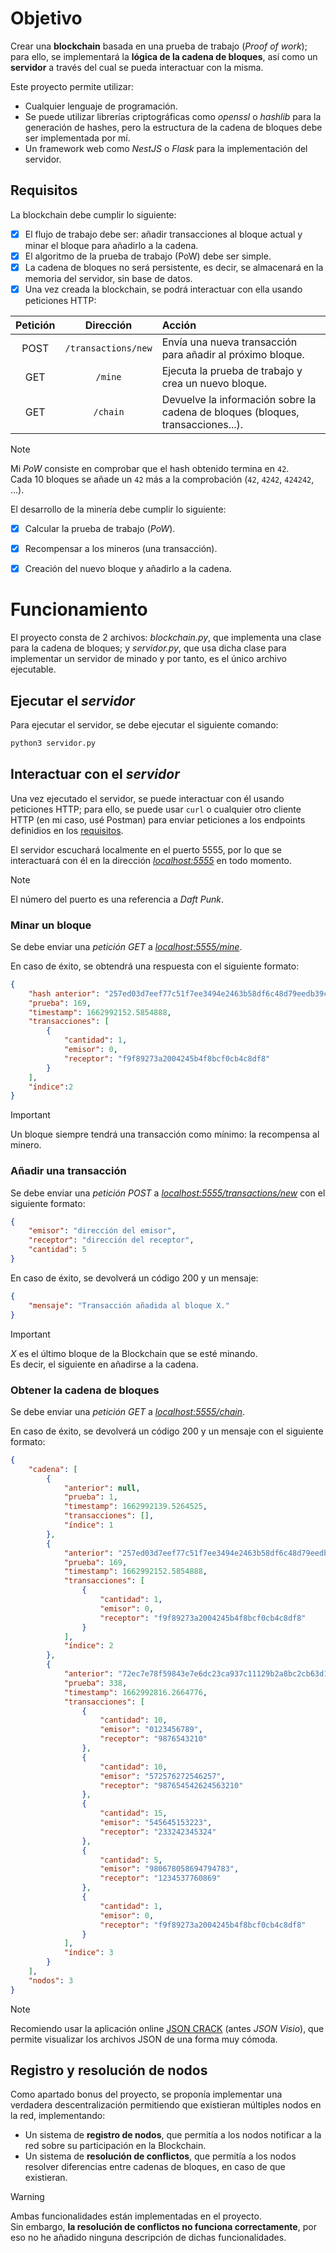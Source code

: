 # Objetivo

Crear una **blockchain** basada en una prueba de trabajo (*Proof of work*); para ello, se implementará la **lógica de la cadena de bloques**, así como un **servidor** a través del cual se pueda interactuar con la misma.

Este proyecto permite utilizar:

- Cualquier lenguaje de programación. 
- Se puede utilizar librerías criptográficas como *openssl* o *hashlib* para la generación de hashes, pero la estructura de la cadena de bloques debe ser implementada por mí.
- Un framework web como *NestJS* o *Flask* para la implementación del servidor.


## Requisitos

La blockchain debe cumplir lo siguiente:

- [x] El flujo de trabajo debe ser: añadir transacciones al bloque actual y minar el bloque para añadirlo a la cadena.
- [x] El algoritmo de la prueba de trabajo (PoW) debe ser simple.
- [x] La cadena de bloques no será persistente, es decir, se almacenará en la memoria del servidor, sin base de datos.
- [x] Una vez creada la blockchain, se podrá interactuar con ella usando peticiones HTTP:

| Petición |          Dirección           | Acción                                                                          |
|:--------:|:----------------------------:|:------------------------------------------------------------------------------- |
|   POST   | $\texttt{/transactions/new}$ | Envía una nueva transacción para añadir al próximo bloque.                      |
|   GET    |       $\texttt{/mine}$       | Ejecuta la prueba de trabajo y crea un nuevo bloque.                            |
|   GET    |      $\texttt{/chain}$       | Devuelve la información sobre la cadena de bloques (bloques, transacciones...). |

> [!NOTE]
> Mi *PoW* consiste en comprobar que el hash obtenido termina en $\texttt{42}$.  
> Cada 10 bloques se añade un $\texttt{42}$ más a la comprobación ($\texttt{42}$, $\texttt{4242}$, $\texttt{424242}$, ...).

El desarrollo de la minería debe cumplir lo siguiente:  
- [x] Calcular la prueba de trabajo (*PoW*).
- [x] Recompensar a los mineros (una transacción).  
- [x] Creación del nuevo bloque y añadirlo a la cadena.


# Funcionamiento

El proyecto consta de 2 archivos: *blockchain.py*, que implementa una clase para la cadena de bloques; y *servidor.py*, que usa dicha clase para implementar un servidor de minado y por tanto, es el único archivo ejecutable.


## Ejecutar el *servidor*

Para ejecutar el servidor, se debe ejecutar el siguiente comando:

```bash
python3 servidor.py
```

## Interactuar con el *servidor*

Una vez ejecutado el servidor, se puede interactuar con él usando peticiones HTTP; para ello, se puede usar $\texttt{curl}$ o cualquier otro cliente HTTP (en mi caso, usé Postman) para enviar peticiones a los endpoints definidios en los [requisitos](#requisitos).

El servidor escuchará localmente en el puerto 5555, por lo que se interactuará con él en la dirección *[localhost:5555](http://localhost:5555)* en todo momento.

> [!NOTE]
> El número del puerto es una referencia a *Daft Punk*.


### Minar un bloque

Se debe enviar una *petición GET* a *[localhost:5555/mine](http://localhost:5555/mine)*.

En caso de éxito, se obtendrá una respuesta con el siguiente formato:

```json
{
    "hash anterior": "257ed03d7eef77c51f7ee3494e2463b58df6c48d79eedb39ce0ddb18395737fd",
    "prueba": 169,
    "timestamp": 1662992152.5854888,
    "transacciones": [
        {
            "cantidad": 1,
            "emisor": 0,
            "receptor": "f9f89273a2004245b4f8bcf0cb4c8df8"
        }
    ],
    "índice":2
}
```

> [!IMPORTANT]
> Un bloque siempre tendrá una transacción como mínimo: la recompensa al minero.


### Añadir una transacción

Se debe enviar una *petición POST* a *[localhost:5555/transactions/new](http://localhost:5555/transactions/new)* con el siguiente formato:

```json
{
    "emisor": "dirección del emisor",
    "receptor": "dirección del receptor",
    "cantidad": 5
}
```

En caso de éxito, se devolverá un código 200 y un mensaje:

```json
{
    "mensaje": "Transacción añadida al bloque X."
}
```

> [!IMPORTANT]
> $X$ es el último bloque de la Blockchain que se esté minando.  
> Es decir, el siguiente en añadirse a la cadena.


### Obtener la cadena de bloques

Se debe enviar una *petición GET* a *[localhost:5555/chain](http://localhost:5555/chain)*.

En caso de éxito, se devolverá un código 200 y un mensaje con el siguiente formato:

```json
{
    "cadena": [
        {
            "anterior": null,
            "prueba": 1,
            "timestamp": 1662992139.5264525,
            "transacciones": [],
            "índice": 1
        },
        {
            "anterior": "257ed03d7eef77c51f7ee3494e2463b58df6c48d79eedb39ce0ddb18395737fd",
            "prueba": 169,
            "timestamp": 1662992152.5854888,
            "transacciones": [
                {
                    "cantidad": 1,
                    "emisor": 0,
                    "receptor": "f9f89273a2004245b4f8bcf0cb4c8df8"
                }
            ],
            "índice": 2
        },
        {
            "anterior": "72ec7e78f59843e7e6dc23ca937c11129b2a8bc2cb63d14efbe70596bd628d67",
            "prueba": 338,
            "timestamp": 1662992816.2664776,
            "transacciones": [
                {
                    "cantidad": 10,
                    "emisor": "0123456789",
                    "receptor": "9876543210"
                },
                {
                    "cantidad": 10,
                    "emisor": "572576272546257",
                    "receptor": "987654542624563210"
                },
                {
                    "cantidad": 15,
                    "emisor": "545645153223",
                    "receptor": "233242345324"
                },
                {
                    "cantidad": 5,
                    "emisor": "980678058694794783",
                    "receptor": "1234537760869"
                },
                {
                    "cantidad": 1,
                    "emisor": 0,
                    "receptor": "f9f89273a2004245b4f8bcf0cb4c8df8"
                }
            ],
            "índice": 3
        }
    ],
    "nodos": 3
}
```

> [!NOTE]
> Recomiendo usar la aplicación online [JSON CRACK](https://jsoncrack.com) (antes *JSON Visio*), que permite visualizar los archivos JSON de una forma muy cómoda.


## Registro y resolución de nodos

Como apartado bonus del proyecto, se proponía implementar una verdadera descentralización permitiendo que existieran múltiples nodos en la red, implementando:

- Un sistema de **registro de nodos**, que permitía a los nodos notificar a la red sobre su participación en la Blockchain.
- Un sistema de **resolución de conflictos**, que permitía a los nodos resolver diferencias entre cadenas de bloques, en caso de que existieran.

> [!WARNING]
> Ambas funcionalidades están implementadas en el proyecto.  
> Sin embargo, **la resolución de conflictos no funciona correctamente**, por eso no he añadido ninguna descripción de dichas funcionalidades.
